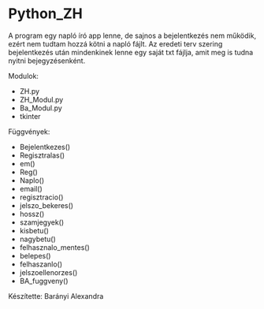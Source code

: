 # Python_ZH
A program egy napló író app lenne, de sajnos a bejelentkezés nem működik, ezért nem tudtam hozzá kötni a napló fájlt. Az eredeti terv szering bejelentkezés után mindenkinek lenne egy saját txt fájlja, amit meg is tudna nyitni bejegyzésenként.

Modulok: 
  - ZH.py
  - ZH_Modul.py
  - Ba_Modul.py
  - tkinter

Függvények:
  - Bejelentkezes()
  - Regisztralas()
  - em()
  - Reg()
  - Naplo()
  - email()
  - regisztracio()
  - jelszo_bekeres()
  - hossz()
  - szamjegyek()
  - kisbetu()
  - nagybetu()
  - felhasznalo_mentes()
  - belepes()
  - felhaszanlo()
  - jelszoellenorzes()
  - BA_fuggveny()

Készítette: Barányi Alexandra
